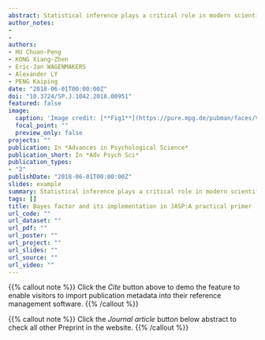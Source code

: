 ```yaml
---
abstract: Statistical inference plays a critical role in modern scientific research, however, the dominant method for statistical inference in science, null hypothesis significance testing (NHST), is often misunderstood and misused, which leads to unreproducible findings. To address this issue, researchers propose to adopt the Bayes factor as an alternative to NHST. The Bayes factor is a principled Bayesian tool for model selection and hypothesis testing, and can be interpreted as the strength for both the null hypothesis H0 and the alternative hypothesis H1 based on the current data. Compared to NHST, the Bayes factor has the following advantages:it quantifies the evidence that the data provide for both the H0 and the H1, it is not “violently biased” against H0, it allows one to monitor the evidence as the data accumulate, and it does not depend on sampling plans. Importantly, the recently developed open software JASP makes the calculation of Bayes factor accessible for most researchers in psychology, as we demonstrated for the t-test. Given these advantages, adopting the Bayes factor will improve psychological researchers’ statistical inferences. Nevertheless, to make the analysis more reproducible, researchers should keep their data analysis transparent and open. 
author_notes:
- 
- 
authors:
- HU Chuan-Peng
- KONG Xiang-Zhen
- Eric-Jan WAGENMAKERS
- Alexander LY
- PENG Kaiping
date: "2018-06-01T00:00:00Z"
doi: "10.3724/SP.J.1042.2018.00951"
featured: false
image:
  caption: 'Image credit: [**Fig1**](https://pure.mpg.de/pubman/faces/ViewItemOverviewPage.jsp?itemId=item_2588811)'
  focal_point: ""
  preview_only: false
projects: ""
publication: In *Advances in Psychological Science*
publication_short: In *Adv Psych Sci*
publication_types: 
- "2"
publishDate: "2018-06-01T00:00:00Z"
slides: example
summary: Statistical inference plays a critical role in modern scientific research, however, the dominant method for statistical inference in science, null hypothesis significance testing (NHST), is often misunderstood and misused, which leads to unreproducible findings.
tags: []
title: Bayes factor and its implementation in JASP:A practical primer
url_code: ""
url_dataset: ""
url_pdf: ""
url_poster: ""
url_project: ""
url_slides: ""
url_source: ""
url_video: ""
---
```


{{% callout note %}}
Click the _Cite_ button above to demo the feature to enable visitors to import publication metadata into their reference management software.
{{% /callout %}}

{{% callout note %}}
Click the _Journal article_ button below abstract to check all other Preprint in the website.
{{% /callout %}}
